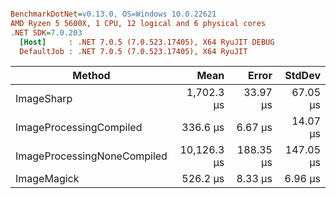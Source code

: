 ``` ini

BenchmarkDotNet=v0.13.0, OS=Windows 10.0.22621
AMD Ryzen 5 5600X, 1 CPU, 12 logical and 6 physical cores
.NET SDK=7.0.203
  [Host]     : .NET 7.0.5 (7.0.523.17405), X64 RyuJIT DEBUG
  DefaultJob : .NET 7.0.5 (7.0.523.17405), X64 RyuJIT


```
|                      Method |        Mean |     Error |    StdDev |
|---------------------------- |------------:|----------:|----------:|
|                  ImageSharp |  1,702.3 μs |  33.97 μs |  67.05 μs |
|     ImageProcessingCompiled |    336.6 μs |   6.67 μs |  14.07 μs |
| ImageProcessingNoneCompiled | 10,126.3 μs | 188.35 μs | 147.05 μs |
|                 ImageMagick |    526.2 μs |   8.33 μs |   6.96 μs |
